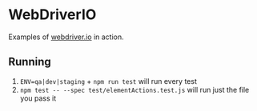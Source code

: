 # WebDriverIO

Examples of [webdriver.io](http://webdriver.io/) in action.


## Running

1. `ENV=qa|dev|staging` + `npm run test` will run every test
2. `npm test -- --spec test/elementActions.test.js` <aka path of test> will run just the file you pass it